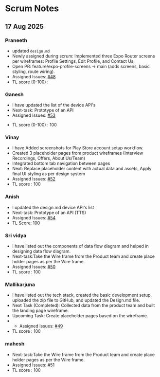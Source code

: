 # Scrum Notes
## 17 Aug 2025
### Praneeth
- updated `design.md`
-  Newly assigned during scrum: Implemented three Expo Router screens per wireframes: Profile Settings, Edit Profile, and Contact Us; 
- Open PR: feature/expo-profile-screens → main (adds screens, basic styling, route wiring).
- Assigned Issues: [#48](https://github.com/vnr-ibt-july-2025/interviewtrainer/issues/48) 
- TL score (0-100) : 


### Ganesh

- I have updated the list of the device API's
- Next-task: Prototype of an API
- Assigned Issues: [#53](https://github.com/vnr-ibt-july-2025/interviewtrainer/issues/53) 
* TL score (0-100) : 100

### Vinay
- I have Added screenshots for Play Store account setup workflow.
- Created 3 placeholder pages from product wireframes (Interview Recordings, Offers, About Us/Team)
- Integrated bottom tab navigation between pages
- Next: Replace placeholder content with actual data and assets, Apply final UI styling as per design system
- Assigned Issues: [#52](https://github.com/vnr-ibt-july-2025/interviewtrainer/issues/52)
- TL score : 100

### Anish
- I updated the design.md device API's list
- Next-task: Prototype of an API (TTS)
- Assigned Issues: [#54](https://github.com/vnr-ibt-july-2025/interviewtrainer/issues/54)
- TL Score: 100

### Sri vidya
- I have listed out the components of data flow diagram and helped in designing data flow diagram.
- Next-task:Take the Wire frame from the Product team and create place holder pages as per the Wire frame.
- Assigned Issues: [#50](https://github.com/vnr-ibt-july-2025/interviewtrainer/issues/50)
- TL score : 100

### Mallikarjuna
- I have listed out the tech stack, created the basic development setup, uploaded the zip file to GitHub, and updated the Design.md file.
- Next Task (Completed): Collected data from the product team and built the landing page wireframe.
- Upcoming Task: Create placeholder pages based on the wireframe.
- - Assigned Issues: [#49](https://github.com/vnr-ibt-july-2025/interviewtrainer/issues/49)
- TL score : 100

### mahesh 
- Next-task:Take the Wire frame from the Product team and create place holder pages as per the Wire frame.
- Assigned Issues: [#51](https://github.com/vnr-ibt-july-2025/interviewtrainer/issues/51)
- TL score : 100
